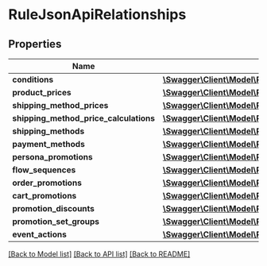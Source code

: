# RuleJsonApiRelationships

## Properties
Name | Type | Description | Notes
------------ | ------------- | ------------- | -------------
**conditions** | [**\Swagger\Client\Model\RuleJsonApiRelationshipsConditions**](RuleJsonApiRelationshipsConditions.md) |  | [optional] 
**product_prices** | [**\Swagger\Client\Model\RuleJsonApiRelationshipsProductPrices**](RuleJsonApiRelationshipsProductPrices.md) |  | [optional] 
**shipping_method_prices** | [**\Swagger\Client\Model\RuleJsonApiRelationshipsShippingMethodPrices**](RuleJsonApiRelationshipsShippingMethodPrices.md) |  | [optional] 
**shipping_method_price_calculations** | [**\Swagger\Client\Model\RuleJsonApiRelationshipsShippingMethodPriceCalculations**](RuleJsonApiRelationshipsShippingMethodPriceCalculations.md) |  | [optional] 
**shipping_methods** | [**\Swagger\Client\Model\RuleJsonApiRelationshipsShippingMethods**](RuleJsonApiRelationshipsShippingMethods.md) |  | [optional] 
**payment_methods** | [**\Swagger\Client\Model\RuleJsonApiRelationshipsPaymentMethods**](RuleJsonApiRelationshipsPaymentMethods.md) |  | [optional] 
**persona_promotions** | [**\Swagger\Client\Model\RuleJsonApiRelationshipsPersonaPromotions**](RuleJsonApiRelationshipsPersonaPromotions.md) |  | [optional] 
**flow_sequences** | [**\Swagger\Client\Model\RuleJsonApiRelationshipsFlowSequences**](RuleJsonApiRelationshipsFlowSequences.md) |  | [optional] 
**order_promotions** | [**\Swagger\Client\Model\RuleJsonApiRelationshipsOrderPromotions**](RuleJsonApiRelationshipsOrderPromotions.md) |  | [optional] 
**cart_promotions** | [**\Swagger\Client\Model\RuleJsonApiRelationshipsCartPromotions**](RuleJsonApiRelationshipsCartPromotions.md) |  | [optional] 
**promotion_discounts** | [**\Swagger\Client\Model\RuleJsonApiRelationshipsPromotionDiscounts**](RuleJsonApiRelationshipsPromotionDiscounts.md) |  | [optional] 
**promotion_set_groups** | [**\Swagger\Client\Model\RuleJsonApiRelationshipsPromotionSetGroups**](RuleJsonApiRelationshipsPromotionSetGroups.md) |  | [optional] 
**event_actions** | [**\Swagger\Client\Model\RuleJsonApiRelationshipsEventActions**](RuleJsonApiRelationshipsEventActions.md) |  | [optional] 

[[Back to Model list]](../../README.md#documentation-for-models) [[Back to API list]](../../README.md#documentation-for-api-endpoints) [[Back to README]](../../README.md)


